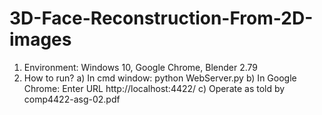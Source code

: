 # 3D-Face-Reconstruction-From-2D-images

1.	Environment: Windows 10, Google Chrome, Blender 2.79
2.	How to run?
a)	In cmd window: python WebServer.py
b)	In Google Chrome: Enter URL http://localhost:4422/ 
c)	Operate as told by comp4422-asg-02.pdf
